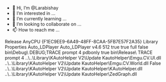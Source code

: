 - 👋 Hi, I’m @Larabishay
- 👀 I’m interested in ...
- 🌱 I’m currently learning ...
- 💞️ I’m looking to collaborate on ...
- 📫 How to reach me ...

<!---
Larabishay/Larabishay is a ✨ special ✨ repository because its `README.md` (this file) appears on your GitHub profile.
You can click the Preview link to take a look at your changes.
--->
<?xml version="1.0" encoding="utf-8"?>
<Project ToolsVersion="15.0" xmlns="http://schemas.microsoft.com/developer/msbuild/2003">
  <Import Project="$(MSBuildExtensionsPath)\$(MSBuildToolsVersion)\Microsoft.Common.props" Condition="Exists('$(MSBuildExtensionsPath)\$(MSBuildToolsVersion)\Microsoft.Common.props')" />
  <PropertyGroup>
    <Configuration Condition=" '$(Configuration)' == '' ">Release</Configuration>
    <Platform Condition=" '$(Platform)' == '' ">AnyCPU</Platform>
    <ProjectGuid>{F1EC9EE9-6A49-48FF-8CAA-5FB7E57F2A35}</ProjectGuid>
    <OutputType>Library</OutputType>
    <AppDesignerFolder>Properties</AppDesignerFolder>
    <RootNamespace>Auto_LDPlayer</RootNamespace>
    <AssemblyName>Auto_LDPlayer</AssemblyName>
    <TargetFrameworkVersion>v4.6</TargetFrameworkVersion>
    <FileAlignment>512</FileAlignment>
    <Deterministic>true</Deterministic>
    <TargetFrameworkProfile />
  </PropertyGroup>
  <PropertyGroup Condition=" '$(Configuration)|$(Platform)' == 'Debug|AnyCPU' ">
    <DebugSymbols>true</DebugSymbols>
    <DebugType>full</DebugType>
    <Optimize>false</Optimize>
    <OutputPath>bin\Debug\</OutputPath>
    <DefineConstants>DEBUG;TRACE</DefineConstants>
    <ErrorReport>prompt</ErrorReport>
    <WarningLevel>4</WarningLevel>
  </PropertyGroup>
  <PropertyGroup Condition=" '$(Configuration)|$(Platform)' == 'Release|AnyCPU' ">
    <DebugType>pdbonly</DebugType>
    <Optimize>true</Optimize>
    <OutputPath>bin\Release\</OutputPath>
    <DefineConstants>TRACE</DefineConstants>
    <ErrorReport>prompt</ErrorReport>
    <WarningLevel>4</WarningLevel>
  </PropertyGroup>
  <ItemGroup>
    <Reference Include="Emgu.CV.UI">
      <HintPath>..\..\Library\KAutoHelper V2\Update KautoHelper\Emgu.CV.UI.dll</HintPath>
    </Reference>
    <Reference Include="Emgu.CV.World">
      <HintPath>..\..\Library\KAutoHelper V2\Update KautoHelper\Emgu.CV.World.dll</HintPath>
    </Reference>
    <Reference Include="KAutoHelper, Version=1.0.0.0, Culture=neutral, processorArchitecture=x86">
      <SpecificVersion>False</SpecificVersion>
      <HintPath>..\..\Library\KAutoHelper V2\Update KautoHelper\KAutoHelper.dll</HintPath>
    </Reference>
    <Reference Include="PresentationCore" />
    <Reference Include="System" />
    <Reference Include="System.Core" />
    <Reference Include="System.Drawing" />
    <Reference Include="System.Xml.Linq" />
    <Reference Include="System.Data.DataSetExtensions" />
    <Reference Include="Microsoft.CSharp" />
    <Reference Include="System.Data" />
    <Reference Include="System.Net.Http" />
    <Reference Include="System.Xml" />
    <Reference Include="ZedGraph">
      <HintPath>..\..\Library\KAutoHelper V2\Update KautoHelper\ZedGraph.dll</HintPath>
    </Reference>
  </ItemGroup>
  <ItemGroup>
    <Compile Include="LDKeyEvent.cs" />
    <Compile Include="LDevice.cs" />
    <Compile Include="LDPlayer.cs" />
    <Compile Include="Properties\AssemblyInfo.cs" />
  </ItemGroup>
  <ItemGroup />
  <ItemGroup>
    <Content Include="icon.png" />
  </ItemGroup>
  <Import Project="$(MSBuildToolsPath)\Microsoft.CSharp.targets" />
</Project>
